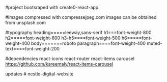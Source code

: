 #project bootsraped with create0-react-app

#images
compressed with compressejpeg.com
images can be obtained from unsplash.com

#typography
heading=====leeway,sans-serif
h1===font-weight-800
h2=====font-weight-600
h3-h5====font-weight-500
h6=====font-weight-400
body=======roboto
paragraph====font-weight-400
muted-text====font-weight-200

#dependencies
react-icons
react-router
react-items carousel https://github.com/kareemaly/react-items-carousel

updates
#   n e s t l e - d i g i t a l - w e b s i t e  
 